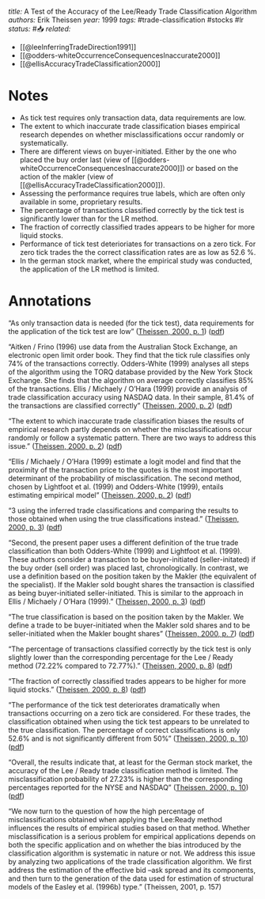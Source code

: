 *title:* A Test of the Accuracy of the Lee/Ready Trade Classification Algorithm
*authors:* Erik Theissen
*year:* 1999
*tags:* #trade-classification #stocks #lr 
*status:* #📥
*related:*
- [[@leeInferringTradeDirection1991]]
- [[@odders-whiteOccurrenceConsequencesInaccurate2000]]
- [[@ellisAccuracyTradeClassification2000]]
# Notes 
- As tick test requires only transaction data, data requirements are low.
- The extent to which inaccurate trade classification biases empirical research dependes on whether misclassifications occur randomly or systematically.
- There are different views on buyer-initiated. Either by the one who placed the buy order last (view of [[@odders-whiteOccurrenceConsequencesInaccurate2000]]) or based on the action of the makler (view of [[@ellisAccuracyTradeClassification2000]]).
- Assessing the performance requires true labels, which are often only available in some, proprietary results.
- The percentage of transactions classified correctly by the tick test is significantly lower than for the LR method.
- The fraction of correctly classified trades appears to be higher for more liquid stocks.
- Performance of tick test deterioriates for transactions on a zero tick. For zero tick trades the the correct classification rates are as low as 52.6 %.
- In the german stock market, where the empirical study was conducted, the application of the LR method is limited.
# Annotations
“As only transaction data is needed (for the tick test), data requirements for the application of the tick test are low” ([Theissen, 2000, p. 1](zotero://select/library/items/ESEIBAMC)) ([pdf](zotero://open-pdf/library/items/2XMIU8NA?page=2&annotation=IATU5TDV))

“Aitken / Frino (1996) use data from the Australian Stock Exchange, an electronic open limit order book. They find that the tick rule classifies only 74% of the transactions correctly. Odders-White (1999) analyses all steps of the algorithm using the TORQ database provided by the New York Stock Exchange. She finds that the algorithm on average correctly classifies 85% of the transactions. Ellis / Michaely / O’Hara (1999) provide an analysis of trade classification accuracy using NASDAQ data. In their sample, 81.4% of the transactions are classified correctly” ([Theissen, 2000, p. 2](zotero://select/library/items/ESEIBAMC)) ([pdf](zotero://open-pdf/library/items/2XMIU8NA?page=3&annotation=BPWVC7SF))

“The extent to which inaccurate trade classification biases the results of empirical research partly depends on whether the misclassifications occur randomly or follow a systematic pattern. There are two ways to address this issue.” ([Theissen, 2000, p. 2](zotero://select/library/items/ESEIBAMC)) ([pdf](zotero://open-pdf/library/items/2XMIU8NA?page=3&annotation=63B97J79))

“Ellis / Michaely / O’Hara (1999) estimate a logit model and find that the proximity of the transaction price to the quotes is the most important determinant of the probability of misclassification. The second method, chosen by Lightfoot et al. (1999) and Odders-White (1999), entails estimating empirical model” ([Theissen, 2000, p. 2](zotero://select/library/items/ESEIBAMC)) ([pdf](zotero://open-pdf/library/items/2XMIU8NA?page=3&annotation=WQ6PTN7D))

“3 using the inferred trade classifications and comparing the results to those obtained when using the true classifications instead.” ([Theissen, 2000, p. 3](zotero://select/library/items/ESEIBAMC)) ([pdf](zotero://open-pdf/library/items/2XMIU8NA?page=4&annotation=7NT3MGW3))

“Second, the present paper uses a different definition of the true trade classification than both Odders-White (1999) and Lightfoot et al. (1999). These authors consider a transaction to be buyer-initiated (seller-initated) if the buy order (sell order) was placed last, chronologically. In contrast, we use a definition based on the position taken by the Makler (the equivalent of the specialist). If the Makler sold bought shares the transaction is classified as being buyer-initiated seller-initiated. This is similar to the approach in Ellis / Michaely / O’Hara (1999).” ([Theissen, 2000, p. 3](zotero://select/library/items/ESEIBAMC)) ([pdf](zotero://open-pdf/library/items/2XMIU8NA?page=4&annotation=Y34IZPYB))

“The true classification is based on the position taken by the Makler. We define a trade to be buyer-initiated when the Makler sold shares and to be seller-initiated when the Makler bought shares” ([Theissen, 2000, p. 7](zotero://select/library/items/ESEIBAMC)) ([pdf](zotero://open-pdf/library/items/2XMIU8NA?page=8&annotation=DNSGZDRL))

“The percentage of transactions classified correctly by the tick test is only slightly lower than the corresponding percentage for the Lee / Ready method (72.22% compared to 72.77%).” ([Theissen, 2000, p. 8](zotero://select/library/items/ESEIBAMC)) ([pdf](zotero://open-pdf/library/items/2XMIU8NA?page=9&annotation=QDKKVWJL))

“The fraction of correctly classified trades appears to be higher for more liquid stocks.” ([Theissen, 2000, p. 8](zotero://select/library/items/ESEIBAMC)) ([pdf](zotero://open-pdf/library/items/2XMIU8NA?page=9&annotation=HMPK5LN2))

“The performance of the tick test deteriorates dramatically when transactions occurring on a zero tick are considered. For these trades, the classification obtained when using the tick test appears to be unrelated to the true classification. The percentage of correct classifications is only 52.6% and is not significantly different from 50%” ([Theissen, 2000, p. 10](zotero://select/library/items/ESEIBAMC)) ([pdf](zotero://open-pdf/library/items/2XMIU8NA?page=11&annotation=Y5669YUH))

“Overall, the results indicate that, at least for the German stock market, the accuracy of the Lee / Ready trade classification method is limited. The misclassification probability of 27.23% is higher than the corresponding percentages reported for the NYSE and NASDAQ” ([Theissen, 2000, p. 10](zotero://select/library/items/ESEIBAMC)) ([pdf](zotero://open-pdf/library/items/2XMIU8NA?page=11&annotation=34PK6HSV))

“We now turn to the question of how the high percentage of misclassifications obtained when applying the Lee:Ready method influences the results of empirical studies based on that method. Whether misclassification is a serious problem for empirical applications depends on both the specific application and on whether the bias introduced by the classification algorithm is systematic in nature or not. We address this issue by analyzing two applications of the trade classification algorithm. We first address the estimation of the effective bid –ask spread and its components, and then turn to the generation of the data used for estimation of structural models of the Easley et al. (1996b) type.” (Theissen, 2001, p. 157)